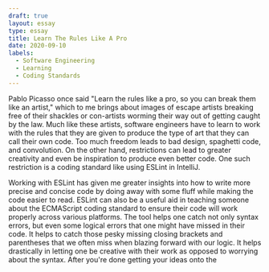 ```yaml
---
draft: true
layout: essay
type: essay
title: Learn The Rules Like A Pro
date: 2020-09-10
labels:
  - Software Engineering
  - Learning
  - Coding Standards
---
```

<p> Pablo Picasso once said "Learn the rules like a pro, so you can break them like an artist," which to me brings about images of escape artists breaking free of their shackles or con-artists worming their way out of getting caught by the law. Much like these artists, software engineers have to learn to work with the rules that they are given to produce the type of art that they can call their own code. Too much freedom leads to bad design, spaghetti code, and convolution. On the other hand, restrictions can lead to greater creativity and even be inspiration to produce even better code. One such restriction is a coding standard like using ESLint in IntelliJ.</p> <p> Working with ESLint has given me greater insights into how to write more precise and concise code by doing away with some fluff while making the code easier to read. ESLint can also be a useful aid in teaching someone about the ECMAScript coding standard to ensure their code will work properly across various platforms. The tool helps one catch not only syntax errors, but even some logical errors that one might have missed in their code. It helps to catch those pesky missing closing brackets and parentheses that we often miss when blazing forward with our logic. It helps drastically in letting one be creative with their work as opposed to worrying about the syntax. After you're done getting your ideas onto the </p>  
